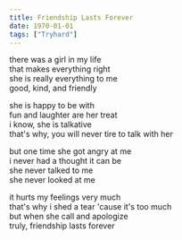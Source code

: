 ```yaml
---
title: Friendship Lasts Forever
date: 1970-01-01
tags: ["Tryhard"]
---
```


there was a girl in my life  
that makes everything right  
she is really everything to me  
good, kind, and friendly

she is happy to be with  
fun and laughter are her treat  
i know, she is talkative  
that's why, you will never tire to talk with her  

but one time she got angry at me  
i never had a thought it can be  
she never talked to me  
she never looked at me

it hurts my feelings very much  
that's why i shed a tear 'cause it's too much  
but when she call and apologize  
truly, friendship lasts forever
